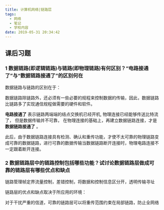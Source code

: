 ```yaml
---
title: 计算机网络|链路层
tags:
  - 网络
  - 笔记
  - 学校内容
date: 2019-05-31 20:34:42
---
```


## 课后习题

### 1 数据链路(即逻辑链路)与链路(即物理链路)有何区别？“电路接通了”与“数据链路接通了”的区别何在

数据链路与链路的区别在于：

数据链路除链路外，还必须有一些必要的规程来控制数据的传输，因此，数据链路比链路多了实现通信规程做需要的硬件和软件。

**电路接通了** 表示链路两端端的结点交换机已经开机, 物理连接已经能够传送比特流了， 但是数据传输并不可靠， 在物理连接的基础上，再建立数据链路连接，才是 **数据链路接通了** 。

此后，由于数据链路连接具有检测、确认和重传功能，才使不太可靠的物理链路变成可靠的数据链路，进行可靠的数据传输当数据链路断开连接时，物理电路连接不一定跟着断开连接。

<!-- more -->

### 2 数据链路层中的链路控制包括哪些功能？试讨论数据链路层做成可靠的链路层有哪些优点和缺点

链路管理帧定界流量控制，差错控制，将数据和控制信息区分开，透明传输寻址

链路层的优点和缺点取决于所应用的环境：

对于干扰严重的信道，可靠的链路层可以将重传范围约束在局部链路，防止全网络